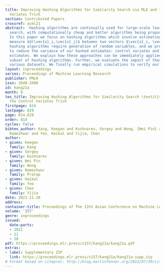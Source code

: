 ```yaml
---
title: Improving Hashing Algorithms for Similarity Search via MLE and the Control
  Variates Trick
section: Contributed Papers
crossref: acml21
abstract: 'Hashing algorithms are continually used for large-scale learning and similarity
  search, with computationally cheap and better algorithms being proposed every year.
  In this paper we focus on hashing algorithms which involve estimating a distance
  measure $d(\vec{x}_i,\vec{x}_j)$ between two vectors $\vec{x}_i, \vec{x}_j$. Such
  hashing algorithms require generation of random variables, and we propose two approaches
  to reduce the variance of our hashed estimates: control variates and maximum likelihood
  estimates. We explain how these approaches can be immediately applied to a wide
  subset of hashing algorithms. Further, we evaluate the impact of these methods on
  various datasets. We finally run empirical simulations to verify our results.'
layout: inproceedings
series: Proceedings of Machine Learning Research
publisher: PMLR
issn: 2640-3498
id: kang21a
month: 0
tex_title: Improving Hashing Algorithms for Similarity Search \textit{via} MLE and
  the Control Variates Trick
firstpage: 814
lastpage: 829
page: 814-829
order: 814
cycles: false
bibtex_author: Kang, Keegan and Kushnarev, Sergey and Wong, {Wei Pin} and Pratap,
  Rameshwar and Yeo, Haikal and Yijia, Chen
author:
- given: Keegan
  family: Kang
- given: Sergey
  family: Kushnarev
- given: Wei Pin
  family: Wong
- given: Rameshwar
  family: Pratap
- given: Haikal
  family: Yeo
- given: Chen
  family: Yijia
date: 2021-11-28
address:
container-title: Proceedings of The 13th Asian Conference on Machine Learning
volume: '157'
genre: inproceedings
issued:
  date-parts:
  - 2021
  - 11
  - 28
pdf: https://proceedings.mlr.press/v157/kang21a/kang21a.pdf
extras:
- label: Supplementary ZIP
  link: https://proceedings.mlr.press/v157/kang21a/kang21a-supp.zip
# Format based on citeproc: http://blog.martinfenner.org/2013/07/30/citeproc-yaml-for-bibliographies/
---
```

